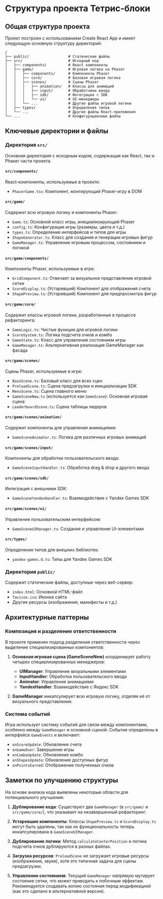 # Структура проекта Тетрис-блоки

## Общая структура проекта

Проект построен с использованием Create React App и имеет следующую основную структуру директорий:

```
/
├── public/                  # Статические файлы
├── src/                     # Исходный код
│   ├── components/          # React компоненты
│   ├── game/                # Игровая логика на Phaser
│   │   ├── components/      # Компоненты Phaser
│   │   ├── core/            # Базовая игровая логика
│   │   ├── scenes/          # Сцены Phaser
│   │   │   ├── animation/   # Классы для анимаций
│   │   │   ├── input/       # Обработчики ввода
│   │   │   ├── sdk/         # Интеграция с SDK
│   │   │   └── ui/          # UI-менеджеры
│   │   └── ...              # Другие файлы игровой логики
│   ├── types/               # Определения типов
│   └── ...                  # Другие файлы React-приложения
└── ...                      # Конфигурационные файлы
```

## Ключевые директории и файлы

### Директория `src/`

Основная директория с исходным кодом, содержащая как React, так и Phaser части проекта.

#### `src/components/`

React-компоненты, используемые в проекте:
- `PhaserGame.tsx`: Компонент, монтирующий Phaser-игру в DOM

#### `src/game/`

Содержит всю игровую логику и компоненты Phaser:

- `Game.ts`: Основной класс игры, инициализирующий Phaser
- `config.ts`: Конфигурация игры (размеры, цвета и т.д.)
- `types.ts`: Определение интерфейсов и типов для игры
- `ShapeGenerator.ts`: Класс для создания и генерации игровых фигур
- `GameManager.ts`: Управление игровым процессом, состоянием и логикой

#### `src/game/components/`

Компоненты Phaser, используемые в игре:
- `GridComponent.ts`: Отвечает за визуальное представление игровой сетки
- `ScoreDisplay.ts`: (Устаревший) Компонент для отображения счета
- `ShapePreview.ts`: (Устаревший) Компонент для предпросмотра фигур

#### `src/game/core/`

Содержит классы игровой логики, разработанные в процессе рефакторинга:
- `GameLogic.ts`: Чистые функции для игровой логики
- `ScoreSystem.ts`: Логика подсчета очков и комбо
- `GameState.ts`: Класс для управления состоянием игры
- `GameManager.ts`: Альтернативная реализация GameManager как фасада

#### `src/game/scenes/`

Сцены Phaser, используемые в игре:
- `BaseScene.ts`: Базовый класс для всех сцен
- `PreloadScene.ts`: Сцена предзагрузки и инициализации SDK
- `MenuScene.ts`: Сцена главного меню
- `GameSceneNew.ts` (используется как `GameScene`): Основная игровая сцена
- `LeaderboardScene.ts`: Сцена таблицы лидеров

#### `src/game/scenes/animation/`

Содержит компоненты для управления анимациями:
- `GameSceneAnimator.ts`: Логика для различных игровых анимаций

#### `src/game/scenes/input/`

Компоненты для обработки пользовательского ввода:
- `GameSceneInputHandler.ts`: Обработка drag & drop и другого ввода

#### `src/game/scenes/sdk/`

Интеграция с внешними SDK:
- `GameSceneYandexHandler.ts`: Взаимодействие с Yandex Games SDK

#### `src/game/scenes/ui/`

Управление пользовательским интерфейсом:
- `GameSceneUIManager.ts`: Создание и управление UI-элементами

#### `src/types/`

Определения типов для внешних библиотек:
- `yandex-games.d.ts`: Типы для Yandex Games SDK

### Директория `public/`

Содержит статические файлы, доступные через веб-сервер:
- `index.html`: Основной HTML-файл
- `favicon.ico`: Иконка сайта
- Другие ресурсы (изображения, манифесты и т.д.)

## Архитектурные паттерны

### Композиция и разделение ответственности

В проекте применен подход разделения ответственности через выделение специализированных компонентов:

1. **Основная игровая сцена (GameSceneNew)** координирует работу четырех специализированных менеджеров:
   - **UIManager**: Управление визуальными элементами
   - **InputHandler**: Обработка пользовательского ввода
   - **Animator**: Управление анимациями
   - **YandexHandler**: Взаимодействие с Яндекс SDK

2. **GameManager** инкапсулирует всю игровую логику, отделяя её от визуального представления.

### Система событий

Игра использует систему событий для связи между компонентами, особенно между `GameManager` и основной сценой. События определены в интерфейсе `GameEvents` и включают:
- `onScoreUpdate`: Обновление счета
- `onGameOver`: Завершение игры
- `onComboUpdate`: Обновление комбо
- `onShapesUpdate`: Обновление доступных фигур
- `onPointsEarned`: Отображение полученных очков

## Заметки по улучшению структуры

На основе анализа кода выявлены некоторые области для потенциального улучшения:

1. **Дублирование кода**: Существуют два `GameManager` (в `src/game/` и `src/game/core/`), что указывает на незавершенный рефакторинг.

2. **Устаревшие компоненты**: Классы `ShapePreview.ts` и `ScoreDisplay.ts` могут быть удалены, так как их функциональность теперь инкапсулирована в `GameSceneUIManager`.

3. **Дублирование логики**: Метод `calculateCenterPosition` и логика подсчета очков дублируются в разных файлах.

4. **Загрузка ресурсов**: `PreloadScene` не загружает игровые ресурсы (изображения, звуки), хотя это типичная задача для сцены предзагрузки.

5. **Управление состоянием**: Текущий `GameManager` напрямую мутирует состояние сетки, что может приводить к побочным эффектам. Рекомендуется создавать копию состояния перед модификацией (как это сделано в альтернативной версии).